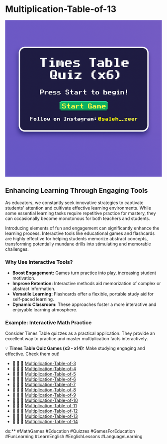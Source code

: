 # Multiplication-Table-of-13
![Game Screenshot](game-image.png "Screenshot from the game")
## Enhancing Learning Through Engaging Tools

As educators, we constantly seek innovative strategies to captivate students' attention and cultivate effective learning environments. While some essential learning tasks require repetitive practice for mastery, they can occasionally become monotonous for both teachers and students.

Introducing elements of fun and engagement can significantly enhance the learning process. Interactive tools like educational games and flashcards are highly effective for helping students memorize abstract concepts, transforming potentially mundane drills into stimulating and memorable challenges.

### Why Use Interactive Tools?

* **Boost Engagement:** Games turn practice into play, increasing student motivation.
* **Improve Retention:** Interactive methods aid memorization of complex or abstract information.
* **Versatile Learning:** Flashcards offer a flexible, portable study aid for self-paced learning.
* **Dynamic Classroom:** These approaches foster a more interactive and enjoyable learning atmosphere.

### Example: Interactive Math Practice

Consider Times Table quizzes as a practical application. They provide an excellent way to practice and master multiplication facts interactively.

💡 **Times Table Quiz Games (x3 - x14):** Make studying engaging and effective. Check them out!

* 👾 👾 👾 [Multiplication-Table-of-3](https://zeersaleh.github.io/Multiplication-Table-of-3/)
* 👾 👾 👾 [Multiplication-Table-of-4](https://zeersaleh.github.io/Multiplication-Table-of-4/)
* 👾 👾 👾 [Multiplication-Table-of-5](https://zeersaleh.github.io/Multiplication-Table-of-5/)
* 👾 👾 👾 [Multiplication-Table-of-6](https://zeersaleh.github.io/Multiplication-Table-of-6/)
* 👾 👾 👾 [Multiplication-Table-of-7](https://zeersaleh.github.io/Multiplication-Table-of-7/)
* 👾 👾 👾 [Multiplication-Table-of-8](https://zeersaleh.github.io/Multiplication-Table-of-8/)
* 👾 👾 👾 [Multiplication-Table-of-9](https://zeersaleh.github.io/Multiplication-Table-of-9/)
* 👾 👾 👾 [Multiplication-Table-of-10](https://zeersaleh.github.io/Multiplication-Table-of-10/)
* 👾 👾 👾 [Multiplication-Table-of-11](https://zeersaleh.github.io/Multiplication-Table-of-11/)
* 👾 👾 👾 [Multiplication-Table-of-12](https://zeersaleh.github.io/Multiplication-Table-of-12/)
* 👾 👾 👾 [Multiplication-Table-of-13](https://zeersaleh.github.io/Multiplication-Table-of-13/)
* 👾 👾 👾 [Multiplication-Table-of-14](https://zeersaleh.github.io/Multiplication-Table-of-14/)

ds:** #MathGames #Education #Quizzes #GamesForEducation #FunLearning #LearnEnglish #EnglishLessons #LanguageLearning
